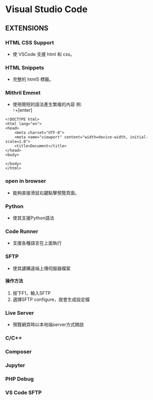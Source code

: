 # Visual Studio Code

## EXTENSIONS

### HTML CSS Support
* 使 VSCode 支援 html 和 css。

### HTML Snippets
* 完整的 html5 標籤。

### Mithril Emmet
* 使用簡短的語法產生繁複的內容
例:<br>
```!```+[enter]
```
<!DOCTYPE html>
<html lang="en">
<head>
    <meta charset="UTF-8">
    <meta name="viewport" content="width=device-width, initial-scale=1.0">
    <title>Document</title>
</head>
<body>
    
</body>
</html>
```

### open in browser
* 能夠直接滑鼠右鍵點擊預覽頁面。

### Python
* 使其支援Python語法

### Code Runner
* 支援各種語言在上面執行

### SFTP
* 使其譨購遠端上傳伺服器檔案
#### 操作方法
1. 按下F1，輸入SFTP
2. 選擇SFTP configure，就會生成設定檔

### Live Server
* 預覽網頁時以本地端server方式開啟

### C/C++
### Composer
### Jupyter
### PHP Debug
### VS Code SFTP

